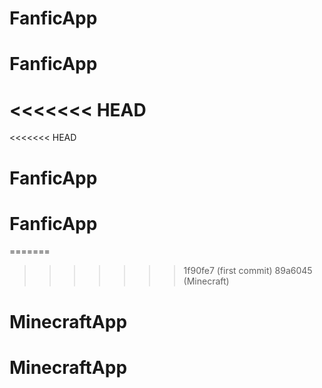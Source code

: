 # FanficApp
# FanficApp
<<<<<<< HEAD
=======
<<<<<<< HEAD
# FanficApp
# FanficApp
=======
>>>>>>> 1f90fe7 (first commit)
>>>>>>> 89a6045 (Minecraft)
# MinecraftApp
# MinecraftApp
